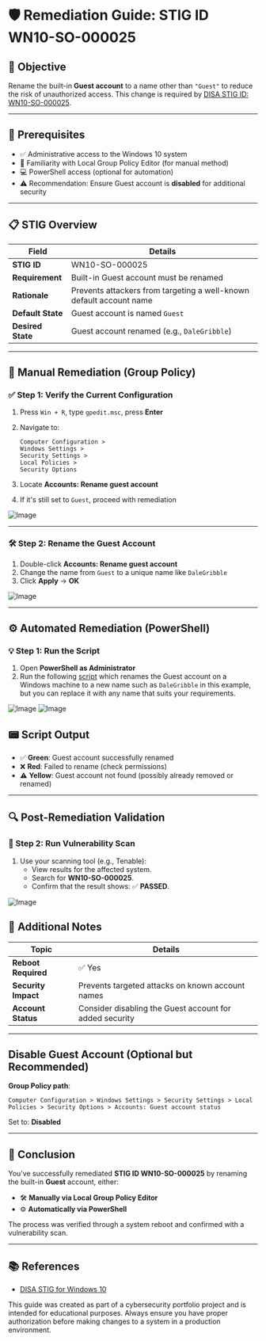 # 🛡️ Remediation Guide: STIG ID WN10-SO-000025

## 🎯 Objective

Rename the built-in **Guest account** to a name other than `"Guest"` to reduce the risk of unauthorized access. This change is required by [DISA STIG ID: WN10-SO-000025](https://public.cyber.mil/stigs/).

---

## 🔧 Prerequisites

- ✅ Administrative access to the Windows 10 system  
- 🧠 Familiarity with Local Group Policy Editor (for manual method)  
- 💻 PowerShell access (optional for automation)  
- ⚠️ Recommendation: Ensure Guest account is **disabled** for additional security  

---

## 📋 STIG Overview

| Field             | Details                                                                 |
|------------------|-------------------------------------------------------------------------|
| **STIG ID**      | WN10-SO-000025                                                           |
| **Requirement**  | Built-in Guest account must be renamed                                  |
| **Rationale**    | Prevents attackers from targeting a well-known default account name     |
| **Default State**| Guest account is named `Guest`                                           |
| **Desired State**| Guest account renamed (e.g., `DaleGribble`)                             |

---

## 🧭 Manual Remediation (Group Policy)

### ✅ Step 1: Verify the Current Configuration

1. Press `Win + R`, type `gpedit.msc`, press **Enter**
2. Navigate to:

    ```
    Computer Configuration >
    Windows Settings >
    Security Settings >
    Local Policies >
    Security Options
    ```

3. Locate **Accounts: Rename guest account**  
4. If it's still set to `Guest`, proceed with remediation

![Image](https://i.imgur.com/zKwa6jt.jpeg)

---

### 🛠️ Step 2: Rename the Guest Account

1. Double-click **Accounts: Rename guest account**
2. Change the name from `Guest` to a unique name like `DaleGribble`
3. Click **Apply** → **OK**

![Image](https://i.imgur.com/nAUnLDA.jpeg)

---

## ⚙️ Automated Remediation (PowerShell)

### 💡 Step 1: Run the Script

1. Open **PowerShell as Administrator**
2. Run the following [script](https://github.com/daniel-667/daniel-667/blob/main/STIGS/WN10-SO-000025/WN10-SO-000025.ps1) which renames the Guest account on a Windows machine to a new name such as `DaleGribble` in this example, but you can replace it with any name that suits your requirements.

![Image](https://i.imgur.com/Z0AsfSH.jpeg)
![Image](https://i.imgur.com/tYXoFjP.jpeg)


## 📟 Script Output

- ✅ **Green**: Guest account successfully renamed
- ❌ **Red**: Failed to rename (check permissions)
- ⚠️ **Yellow**: Guest account not found (possibly already removed or renamed)

---


## 🔍 Post-Remediation Validation

### 🧪 Step 2: Run Vulnerability Scan

1. Use your scanning tool (e.g., Tenable):
   - View results for the affected system.
   - Search for **WN10-SO-000025**.
   - Confirm that the result shows: ✅ **PASSED**.

![Image](https://i.imgur.com/kuyjJ7d.jpeg)

## 📝 Additional Notes

| **Topic**            | **Details**                                                       |
|----------------------|-------------------------------------------------------------------|
| **Reboot Required**   | ✅ Yes                                                           |
| **Security Impact**   | Prevents targeted attacks on known account names                 |
| **Account Status**    | Consider disabling the Guest account for added security          |
---

## Disable Guest Account (Optional but Recommended)

**Group Policy path**:

`Computer Configuration > Windows Settings > Security Settings > Local Policies > Security Options > Accounts: Guest account status`

Set to: **Disabled**

---

## 🏁 Conclusion

You’ve successfully remediated **STIG ID WN10-SO-000025** by renaming the built-in **Guest** account, either:

- 🛠️ **Manually via Local Group Policy Editor**
- ⚙️ **Automatically via PowerShell**

The process was verified through a system reboot and confirmed with a vulnerability scan.

---

## 📚 References

- [DISA STIG for Windows 10](https://stigaview.com/products/win10/v3r3/)


This guide was created as part of a cybersecurity portfolio project and is intended for educational purposes. Always ensure you have proper authorization before making changes to a system in a production environment.

